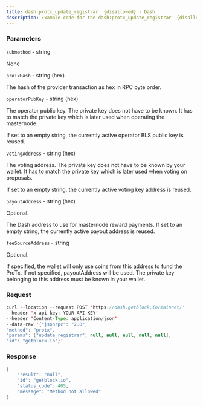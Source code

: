 ```yaml
---
title: dash:protx_update_registrar  {disallowed} - Dash
description: Example code for the dash:protx_update_registrar  {disallowed} json-rpc method. Сomplete guide on how to use dash:protx_update_registrar  {disallowed} json-rpc in GetBlock.io Web3 documentation.
---
```


### Parameters


`submethod` - string

None

`proTxHash` - string (hex)

The hash of the provider transaction as hex in RPC byte order.

`operatorPubKey` - string (hex)

The operator public key. The private key does not have to be known. It
has to match the private key which is later used when operating the
masternode.

If set to an empty string, the currently active operator BLS public key
is reused.

`votingAddress` - string (hex)

The voting address. The private key does not have to be known by your
wallet. It has to match the private key which is later used when voting
on proposals.

If set to an empty string, the currently active voting key address is
reused.

`payoutAddress` - string (hex)

Optional.

The Dash address to use for masternode reward payments. If set to an
empty string, the currently active payout address is reused.

`feeSourceAddress` - string

Optional.

If specified, the wallet will only use coins from this address to fund
the ProTx. If not specified, payoutAddress will be used. The private key
belonging to this address must be known in your wallet.

### Request

``` java
curl --location --request POST 'https://dash.getblock.io/mainnet/' 
--header 'x-api-key: YOUR-API-KEY' 
--header 'Content-Type: application/json' 
--data-raw '{"jsonrpc": "2.0",
"method": "protx",
"params": ["update_registrar", null, null, null, null, null],
"id": "getblock.io"}'
```

###  Response

``` java
{
    "result": "null",
    "id": "getblock.io",
    "status_code": 405,
    "message": "Method not allowed"
}
```

